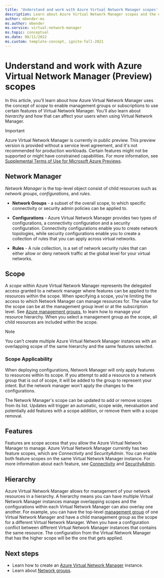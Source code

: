 ```yaml
---
title: 'Understand and work with Azure Virtual Network Manager scopes'
description: Learn about Azure Virtual Network Manager scopes and the effects it has on managing virtual networks.
author: mbender-ms
ms.author: mbender
ms.service: virtual-network-manager
ms.topic: conceptual
ms.date: 08/11/2022
ms.custom: template-concept, ignite-fall-2021
---
```


# Understand and work with Azure Virtual Network Manager (Preview) scopes

In this article, you'll learn about how Azure Virtual Network Manager uses the concept of *scope* to enable management groups or subscriptions to use certain features of Virtual Network Manager. You'll also learn about *hierarchy* and how that can affect your users when using Virtual Network Manager. 

> [!IMPORTANT]
> Azure Virtual Network Manager is currently in public preview.
> This preview version is provided without a service level agreement, and it's not recommended for production workloads. Certain features might not be supported or might have constrained capabilities.
> For more information, see [Supplemental Terms of Use for Microsoft Azure Previews](https://azure.microsoft.com/support/legal/preview-supplemental-terms/).

## Network Manager

*Network Manager* is the top-level object consist of child resources such as *network groups*, *configurations*, and *rules*. 

* **Network Groups** - a subset of the overall scope, to which specific connectivity or security admin policies can be applied to.

* **Configurations** - Azure Virtual Network Manager provides two types of configurations, a connectivity configuration and a security configuration. Connectivity configurations enable you to create network topologies, while security configurations enable you to create a collection of rules that you can apply across virtual networks.

* **Rules** - A rule collection, is a set of network security rules that can either allow or deny network traffic at the global level for your virtual networks. 

## Scope

A *scope* within Azure Virtual Network Manager represents the delegated access granted to a network manager where features can be applied to the resources within the scope. When specifying a scope, you're limiting the access to which Network Manager can manage resources for. The value for the scope can be at the management group level or at the subscription level. See [Azure management groups](../governance/management-groups/overview.md), to learn how to manage your resource hierarchy. When you select a management group as the scope, all child resources are included within the scope. 

> [!NOTE]
> You can't create multiple Azure Virtual Network Manager instances with an overlapping scope of the same hierarchy and the same features selected.
> 

### Scope Applicability
When deploying configurations, Network Manager will only apply features to resources within its scope. If you attempt to add a resource to a network group that is out of scope, it will be added to the group to represent your intent. But the network manager won't apply  the changes to the configurations.

The Network Manager's scope can be updated to add or remove scopes from its list. Updates will trigger an automatic, scope wide, reevaluation and potentially add features with a scope addition, or remove them with a scope removal.
## Features

Features are scope access that you allow the Azure Virtual Network Manager to manage. Azure Virtual Network Manager currently has two feature scopes, which are *Connectivity* and *SecurityAdmin*. You can enable both feature scopes on the same Virtual Network Manager instance. For more information about each feature, see [Connectivity](concept-connectivity-configuration.md) and [SecurityAdmin](concept-security-admins.md).

## Hierarchy

Azure Virtual Network Manager allows for management of your network resources in a hierarchy. A hierarchy means you can have multiple Virtual Network Manager instances manage overlapping scopes and the configurations within each Virtual Network Manager can also overlay one another. For example, you can have the top-level [management group](../governance/management-groups/overview.md) of one Virtual Network Manager and have a child management group as the scope for a different Virtual Network Manager. When you have a configuration conflict between different Virtual Network Manager instances that contains the same resource. The configuration from the Virtual Network Manager that has the higher scope will be the one that gets applied.

## Next steps

- Learn how to create an [Azure Virtual Network Manager](create-virtual-network-manager-portal.md) instance.
- Learn about [Network groups](concept-network-groups.md).
